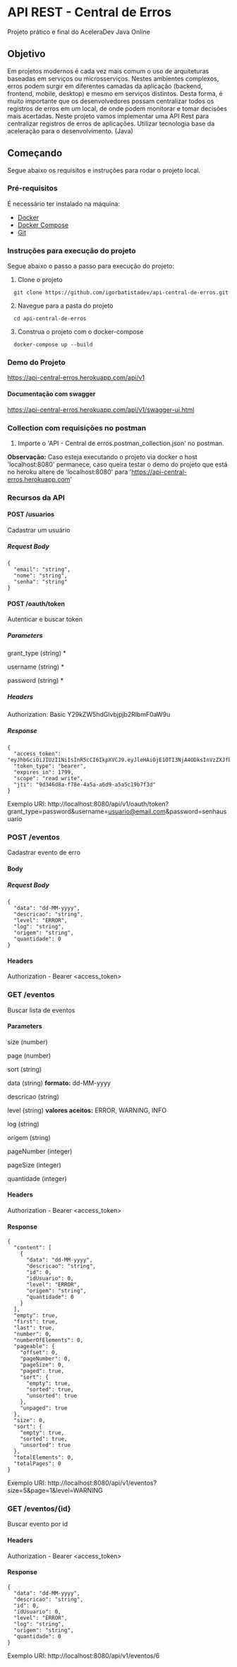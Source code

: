 # API REST - Central de Erros

Projeto prático e final do AceleraDev Java Online

## Objetivo

Em projetos modernos é cada vez mais comum o uso de arquiteturas baseadas em serviços ou microsserviços. Nestes ambientes complexos, erros podem surgir em diferentes camadas da aplicação (backend, frontend, mobile, desktop) e mesmo em serviços distintos. Desta forma, é muito importante que os desenvolvedores possam centralizar todos os registros de erros em um local, de onde podem monitorar e tomar decisões mais acertadas. Neste projeto vamos implementar uma API Rest para centralizar registros de erros de aplicações.
Utilizar tecnologia base da aceleração para o desenvolvimento. (Java)

## Começando
Segue abaixo os requisitos e instruções para rodar o projeto local.

### Pré-requisitos
É necessário ter instalado na máquina:

- [Docker](https://docs.docker.com/get-docker/)
- [Docker Compose](https://docs.docker.com/compose/install/)
- [Git](https://git-scm.com/book/en/v2/Getting-Started-Installing-Git)

### Instruções para execução do projeto
Segue abaixo o passo a passo para execução do projeto:

1. Clone o projeto
```
  git clone https://github.com/igorbatistadev/api-central-de-erros.git
```
2. Navegue para a pasta do projeto
```
  cd api-central-de-erros
```
3. Construa o projeto com o docker-compose
```
  docker-compose up --build
```

### Demo do Projeto
https://api-central-erros.herokuapp.com/api/v1

#### Documentação com swagger

https://api-central-erros.herokuapp.com/api/v1/swagger-ui.html


### Collection com requisições no postman
1. Importe o 'API - Central de erros.postman_collection.json' no postman.

**Observação:** Caso esteja executando o projeto via docker o host 'localhost:8080' permanece, caso queira testar o demo do projeto que está no heroku altere de 'localhost:8080' para 'https://api-central-erros.herokuapp.com'

### Recursos da API

#### POST /usuarios

Cadastrar um usuário

##### Request Body
```
{
  "email": "string",
  "nome": "string",
  "senha": "string"
}
```

#### POST /oauth/token
Autenticar e buscar token

##### Parameters

grant_type (string) *

username (string) *

password (string) *

##### Headers

Authorization: Basic Y29kZW5hdGlvbjpjb2RlbmF0aW9u

##### Response

```
{
  "access_token": "eyJhbGciOiJIUzI1NiIsInR5cCI6IkpXVCJ9.eyJleHAiOjE1OTI3NjA4ODksInVzZXJfbmFtZSI6InNlZ3VyYW5jYUBlbWFpbC5jb20iLCJqdGkiOiI5ZDM0NmQ4YS1mNzhlLTRhNWEtYTZkOS1hNWE1YzE5YjdmM2QiLCJjbGllbnRfaWQiOiJjb2RlbmF0aW9uIiwic2NvcGUiOlsicmVhZCIsIndyaXRlIl19.uMdT9k1fFtHcBvSnJMAZBokW2fHvVQyjeGPiOcVgZaQ",
  "token_type": "bearer",
  "expires_in": 1799,
  "scope": "read write",
  "jti": "9d346d8a-f78e-4a5a-a6d9-a5a5c19b7f3d"
}
```
Exemplo URI: http://localhost:8080/api/v1/oauth/token?grant_type=password&username=usuario@email.com&password=senhausuario

### POST /eventos
Cadastrar evento de erro

#### Body

##### Request Body
```
{
  "data": "dd-MM-yyyy",
  "descricao": "string",
  "level": "ERROR",
  "log": "string",
  "origem": "string",
  "quantidade": 0
}
```
#### Headers

Authorization - Bearer <access_token>


### GET /eventos
Buscar lista de eventos

#### Parameters

size (number)

page (number)

sort (string)

data (string) **formato:** dd-MM-yyyy

descricao (string)

level (string) **valores aceitos:** ERROR, WARNING, INFO

log (string)

origem (string)

pageNumber (integer)

pageSize (integer)

quantidade (integer)

#### Headers
Authorization - Bearer <access_token>

#### Response
```
{
  "content": [
    {
      "data": "dd-MM-yyyy",
      "descricao": "string",
      "id": 0,
      "idUsuario": 0,
      "level": "ERROR",
      "origem": "string",
      "quantidade": 0
    }
  ],
  "empty": true,
  "first": true,
  "last": true,
  "number": 0,
  "numberOfElements": 0,
  "pageable": {
    "offset": 0,
    "pageNumber": 0,
    "pageSize": 0,
    "paged": true,
    "sort": {
      "empty": true,
      "sorted": true,
      "unsorted": true
    },
    "unpaged": true
  },
  "size": 0,
  "sort": {
    "empty": true,
    "sorted": true,
    "unsorted": true
  },
  "totalElements": 0,
  "totalPages": 0
}
```

Exemplo URI: http://localhost:8080/api/v1/eventos?size=5&page=1&level=WARNING


### GET /eventos/{id}
Buscar evento por id

#### Headers
Authorization - Bearer <access_token>

#### Response
```
{
  "data": "dd-MM-yyyy",
  "descricao": "string",
  "id": 0,
  "idUsuario": 0,
  "level": "ERROR",
  "log": "string",
  "origem": "string",
  "quantidade": 0
}
```

Exemplo URI: http://localhost:8080/api/v1/eventos/6
